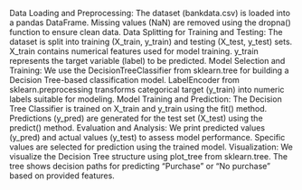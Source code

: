 Data Loading and Preprocessing:
The dataset (bankdata.csv) is loaded into a pandas DataFrame.
Missing values (NaN) are removed using the dropna() function to ensure clean data.
Data Splitting for Training and Testing:
The dataset is split into training (X_train, y_train) and testing (X_test, y_test) sets.
X_train contains numerical features used for model training.
y_train represents the target variable (label) to be predicted.
Model Selection and Training:
We use the DecisionTreeClassifier from sklearn.tree for building a Decision Tree-based classification model.
LabelEncoder from sklearn.preprocessing transforms categorical target (y_train) into numeric labels suitable for modeling.
Model Training and Prediction:
The Decision Tree Classifier is trained on X_train and y_train using the fit() method.
Predictions (y_pred) are generated for the test set (X_test) using the predict() method.
Evaluation and Analysis:
We print predicted values (y_pred) and actual values (y_test) to assess model performance.
Specific values are selected for prediction using the trained model.
Visualization:
We visualize the Decision Tree structure using plot_tree from sklearn.tree.
The tree shows decision paths for predicting “Purchase” or “No purchase” based on provided features.
